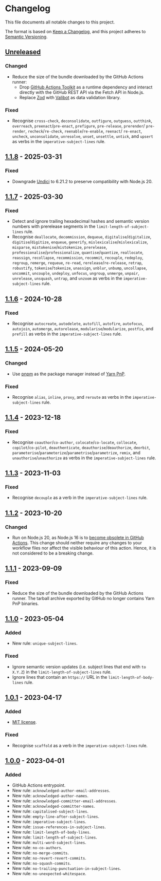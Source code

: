 # Changelog

This file documents all notable changes to this project.

The format is based on [Keep a Changelog](https://keepachangelog.com/en/1.1.0),
and this project adheres
to [Semantic Versioning](https://semver.org/spec/v2.0.0.html).

## [Unreleased]
### Changed
- Reduce the size of the bundle downloaded by the GitHub Actions runner:
  - Drop [GitHub Actions Toolkit](https://github.com/actions/toolkit) as a
    runtime dependency and interact directly with the GitHub REST API via the
    Fetch API in Node.js.
  - Replace [Zod](https://github.com/colinhacks/zod)
    with [Valibot](https://github.com/fabian-hiller/valibot) as data validation
    library.

### Fixed
- Recognise `cross-check`, `deconsolidate`, `outfigure`, `outguess`, `outthink`,
  `overreach`, `preenact`/`pre-enact`, `prefigure`, `pre-release`, `prerender`/
  `pre-render`, `recheck`/`re-check`, `reenable`/`re-enable`, `reenact`/
  `re-enact`, `uncheck`, `unconsolidate`, `unresolve`, `unset`, `unsettle`,
  `untick`, and `upsert` as verbs in the `imperative-subject-lines` rule.

## [1.1.8] - 2025-03-31
### Fixed
- Downgrade [Undici](https://github.com/nodejs/undici) to 6.21.2 to preserve
  compatibility with Node.js 20.

## [1.1.7] - 2025-03-30
### Fixed
- Detect and ignore trailing hexadecimal hashes and semantic version numbers
  with prerelease segments in the `limit-length-of-subject-lines` rule.
- Recognise `deallocate`, `decommission`, `dequeue`, `digitalise`/`digitalize`,
  `digitise`/`digitize`, `enqueue`, `generify`, `mislexicalise`/`mislexicalize`,
  `misparse`, `mistokenise`/`mistokenize`, `prerelease`,
  `professionalise`/`professionalize`, `quantise`/`quantize`, `reallocate`,
  `reassign`, `recollapse`, `recommission`, `recommit`, `recouple`, `redeploy`,
  `regroup`, `remerge`, `requeue`, `re-read`, `rerelease`/`re-release`,
  `retrap`, `robustify`, `tokenise`/`tokenize`, `unassign`, `unblur`, `unbump`,
  `uncollapse`, `uncommit`, `uncouple`, `undeploy`, `unfocus`, `ungroup`,
  `unmerge`, `unpair`, `unrelease`, `unsquash`, `untrap`, and `unzoom` as verbs
  in the `imperative-subject-lines` rule.

## [1.1.6] - 2024-10-28
### Fixed
- Recognise `autocreate`, `autodelete`, `autofill`, `autofire`, `autofocus`,
  `autojoin`, `automerge`, `autorelease`, `modularise`/`modularize`, `postfix`,
  and `prefill` as verbs in the `imperative-subject-lines` rule.

## [1.1.5] - 2024-05-20
### Changed
- Use [pnpm](https://pnpm.io) as the package manager instead
  of [Yarn PnP](https://yarnpkg.com).

### Fixed
- Recognise `alias`, `inline`, `proxy`, and `reroute` as verbs in the
  `imperative-subject-lines` rule.

## [1.1.4] - 2023-12-18
### Fixed
- Recognise `coauthor`/`co-author`, `colocate`/`co-locate`, `collocate`,
  `copilot`/`co-pilot`, `deauthenticate`, `deauthorise`/`deauthorize`,
  `deorbit`, `parameterise`/`parameterize`/`parametrise`/`parametrize`, `remix`,
  and `unauthorise`/`unauthorize` as verbs in the `imperative-subject-lines`
  rule.

## [1.1.3] - 2023-11-03
### Fixed
- Recognise `decouple` as a verb in the `imperative-subject-lines` rule.

## [1.1.2] - 2023-10-20
### Changed
- Run on Node.js 20, as Node.js 16 is
  to [become obsolete in GitHub Actions](https://github.blog/changelog/2023-09-22-github-actions-transitioning-from-node-16-to-node-20).
  This change should neither require any changes to your workflow files nor
  affect the visible behaviour of this action. Hence, it is not considered to be
  a breaking change.

## [1.1.1] - 2023-09-09
### Fixed
- Reduce the size of the bundle downloaded by the GitHub Actions runner. The
  tarball archive exported by GitHub no longer contains Yarn PnP binaries.

## [1.1.0] - 2023-05-04
### Added
- New rule: `unique-subject-lines`.

### Fixed
- Ignore semantic version updates (i.e. subject lines that end with `to X.Y.Z`)
  in the `limit-length-of-subject-lines` rule.
- Ignore lines that contain an `https://` URL in the
  `limit-length-of-body-lines` rule.

## [1.0.1] - 2023-04-17
### Added
- [MIT license](https://choosealicense.com/licenses/mit).

### Fixed
- Recognise `scaffold` as a verb in the `imperative-subject-lines` rule.

## [1.0.0] - 2023-04-01
### Added
- GitHub Actions entrypoint.
- New rule: `acknowledged-author-email-addresses`.
- New rule: `acknowledged-author-names`.
- New rule: `acknowledged-committer-email-addresses`.
- New rule: `acknowledged-committer-names`.
- New rule: `capitalised-subject-lines`.
- New rule: `empty-line-after-subject-lines`.
- New rule: `imperative-subject-lines`.
- New rule: `issue-references-in-subject-lines`.
- New rule: `limit-length-of-body-lines`.
- New rule: `limit-length-of-subject-lines`.
- New rule: `multi-word-subject-lines`.
- New rule: `no-co-authors`.
- New rule: `no-merge-commits`.
- New rule: `no-revert-revert-commits`.
- New rule: `no-squash-commits`.
- New rule: `no-trailing-punctuation-in-subject-lines`.
- New rule: `no-unexpected-whitespace`.

[unreleased]: https://github.com/rainstormy/github-action-validate-commit-messages/compare/v1.1.8...HEAD
[1.1.8]: https://github.com/rainstormy/github-action-validate-commit-messages/compare/v1.1.7...v1.1.8
[1.1.7]: https://github.com/rainstormy/github-action-validate-commit-messages/compare/v1.1.6...v1.1.7
[1.1.6]: https://github.com/rainstormy/github-action-validate-commit-messages/compare/v1.1.5...v1.1.6
[1.1.5]: https://github.com/rainstormy/github-action-validate-commit-messages/compare/v1.1.4...v1.1.5
[1.1.4]: https://github.com/rainstormy/github-action-validate-commit-messages/compare/v1.1.3...v1.1.4
[1.1.3]: https://github.com/rainstormy/github-action-validate-commit-messages/compare/v1.1.2...v1.1.3
[1.1.2]: https://github.com/rainstormy/github-action-validate-commit-messages/compare/v1.1.1...v1.1.2
[1.1.1]: https://github.com/rainstormy/github-action-validate-commit-messages/compare/v1.1.0...v1.1.1
[1.1.0]: https://github.com/rainstormy/github-action-validate-commit-messages/compare/v1.0.1...v1.1.0
[1.0.1]: https://github.com/rainstormy/github-action-validate-commit-messages/compare/v1.0.0...v1.0.1
[1.0.0]: https://github.com/rainstormy/github-action-validate-commit-messages/releases/tag/v1.0.0
